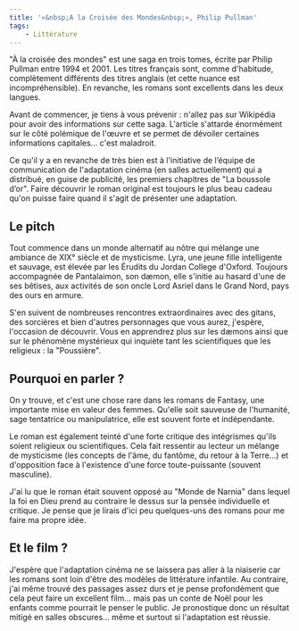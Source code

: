 ```yaml
---
title: '«&nbsp;A la Croisée des Mondes&nbsp;», Philip Pullman'
tags:
    - Littérature
---
```


"À la croisée des mondes" est une saga en trois tomes, écrite par Philip Pullman entre 1994 et 2001. Les titres français sont, comme d'habitude, complètement différents des titres anglais (et cette nuance est incompréhensible). En revanche, les romans sont excellents dans les deux langues.

<!-- more -->

Avant de commencer, je tiens à vous prévenir&nbsp;: n'allez pas sur Wikipédia pour avoir des informations sur cette saga. L'article s'attarde énormément sur le côté polémique de l'œuvre et se permet de dévoiler certaines informations capitales… c'est maladroit.

Ce qu'il y a en revanche de très bien est à l'initiative de l’équipe de communication de l'adaptation cinéma (en salles actuellement) qui a distribué, en guise de publicité, les premiers chapitres de "La boussole d’or". Faire découvrir le roman original est toujours le plus beau cadeau qu'on puisse faire quand il s'agit de présenter une adaptation.

## Le pitch

Tout commence dans un monde alternatif au nôtre qui mélange une ambiance de XIX° siècle et de mysticisme. Lyra, une jeune fille intelligente et sauvage, est élevée par les Érudits du Jordan College d'Oxford. Toujours accompagnée de Pantalaimon, son dæmon, elle s'initie au hasard d'une de ses bêtises, aux activités de son oncle Lord Asriel dans le Grand Nord, pays des ours en armure.

S'en suivent de nombreuses rencontres extraordinaires avec des gitans, des sorcières et bien d'autres personnages que vous aurez, j'espère, l'occasion de découvrir. Vous en apprendrez plus sur les dæmons ainsi que sur le phénomène mystérieux qui inquiète tant les scientifiques que les religieux&nbsp;: la "Poussière".

## Pourquoi en parler&nbsp;?

On y trouve, et c'est une chose rare dans les romans de Fantasy, une importante mise en valeur des femmes. Qu'elle soit sauveuse de l'humanité, sage tentatrice ou manipulatrice, elle est souvent forte et indépendante.

Le roman est également teinté d'une forte critique des intégrismes qu'ils soient religieux ou scientifiques. Cela fait ressentir au lecteur un mélange de mysticisme (les concepts de l'âme, du fantôme, du retour à la Terre…) et d'opposition face à l'existence d'une force toute-puissante (souvent masculine).

J'ai lu que le roman était souvent opposé au "Monde de Narnia" dans lequel la foi en Dieu prend au contraire le dessus sur la pensée individuelle et critique. Je pense que je lirais d'ici peu quelques-uns des romans pour me faire ma propre idée.

## Et le film&nbsp;?

J'espère que l'adaptation cinéma ne se laissera pas aller à la niaiserie car les romans sont loin d'être des modèles de littérature infantile. Au contraire, j'ai même trouvé des passages assez durs et je pense profondément que cela peut faire un excellent film… mais pas un conte de Noël pour les enfants comme pourrait le penser le public. Je pronostique donc un résultat mitigé en salles obscures… même et surtout si l'adaptation est réussie.
